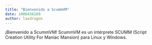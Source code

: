 ```yaml
---
title: "Bienvenido a ScummVM"
date: 1006436160
author: laxdragon
---
```


¡Bienvenido a ScummVM! ScummVM es un intérprete SCUMM (Script Creation Utility For Maniac Mansion) para Linux y Windows.
